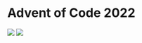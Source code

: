 Advent of Code 2022
===================

![](https://img.shields.io/badge/stars%20⭐-32-yellow) ![](https://img.shields.io/badge/days%20completed-16-red)